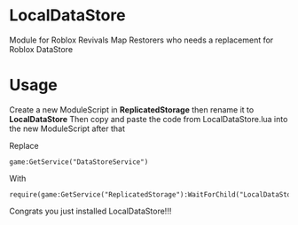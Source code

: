 # LocalDataStore
Module for Roblox Revivals Map Restorers who needs a replacement for Roblox DataStore

# Usage

Create a new ModuleScript in **ReplicatedStorage** then rename it to **LocalDataStore**
Then copy and paste the code from LocalDataStore.lua into the new ModuleScript after that

Replace
```
game:GetService("DataStoreService")
```
With
```
require(game:GetService("ReplicatedStorage"):WaitForChild("LocalDataStore"))
```

Congrats you just installed LocalDataStore!!!
